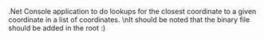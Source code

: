 .Net Console application to do lookups for the closest coordinate to a given coordinate in a list of coordinates.
\nIt should be noted that the binary file should be added in the root :)
